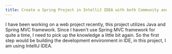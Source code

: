 ```yaml
---
title: Create a Spring Project in IntelliJ IDEA with both Community and Ultimate edition
---
```


I have been working on a web project recently, this project  utilizes Java and Spring MVC framework. Since I  haven't use Spring MVC framework for quite a time, I need to pick up the knowledge a little bit again.  So the first step would be building the development environment in IDE, in this project, I am using IntelliJ IDEA.